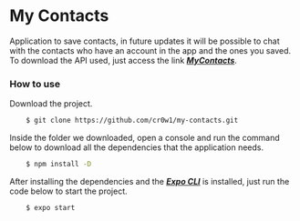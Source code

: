 # My Contacts
Application to save contacts, in future updates it will be possible to chat with the contacts who have an account in the app and the ones you saved. To download the API used, just access the link ***[MyContacts](https://github.com/cr0w1/my-contacts-api)***.

### How to use
Download the project.

```bash
    $ git clone https://github.com/cr0w1/my-contacts.git

```

Inside the folder we downloaded, open a console and run the command below to download all the dependencies that the application needs.

```bash
    $ npm install -D
```
 After installing the dependencies and the ***[Expo CLI](https://docs.expo.io/workflow/expo-cli/)*** is installed, just run the code below to start the project.

```bash
    $ expo start
```
